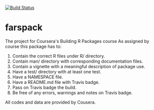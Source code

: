 [![Build Status](https://travis-ci.com/helex07/farspack.svg?branch=master)](https://travis-ci.com/helex07/farspack)

# **farspack**
The project for Coursera's Building R Packages course
As assigned by course this package has to:
1. Contain the correct R files under R/ directory.
2. Contain man/ directory with corresponding documentation files.
3. Contain a vignette with a meaningful description of package use.
4. Have a test/ directory with at least one test.
5. Have a NAMESPACE file.
6. Have a README.md file with Travis badge.
7. Pass on Travis badge the build.
8. Be free of any errors, warnings and notes on Travis badge.

All codes and data are provided by Cousera.
